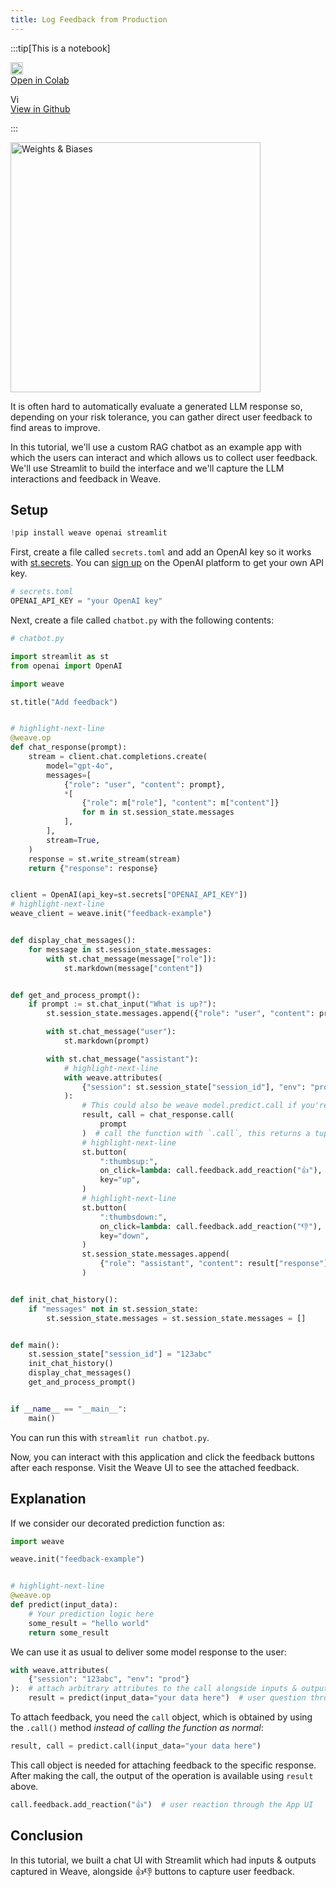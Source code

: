 ```yaml
---
title: Log Feedback from Production
---
```



:::tip[This is a notebook]

<a href="https://colab.research.google.com/github/wandb/weave/blob/master/docs/./notebooks/feedback_prod.ipynb" target="_blank" rel="noopener noreferrer" class="navbar__item navbar__link button button--secondary button--med margin-right--sm notebook-cta-button"><div><img src="https://upload.wikimedia.org/wikipedia/commons/archive/d/d0/20221103151430%21Google_Colaboratory_SVG_Logo.svg" alt="Open In Colab" height="20px" /><div>Open in Colab</div></div></a>

<a href="https://github.com/wandb/weave/blob/master/docs/./notebooks/feedback_prod.ipynb" target="_blank" rel="noopener noreferrer" class="navbar__item navbar__link button button--secondary button--med margin-right--sm notebook-cta-button"><div><img src="https://upload.wikimedia.org/wikipedia/commons/9/91/Octicons-mark-github.svg" alt="View in Github" height="15px" /><div>View in Github</div></div></a>

:::



<img src="http://wandb.me/logo-im-png" width="400" alt="Weights & Biases" />
<!--- @wandbcode{feedback-colab} -->


It is often hard to automatically evaluate a generated LLM response so, depending on your risk tolerance, you can gather direct user feedback to find areas to improve.

In this tutorial, we'll use a custom RAG chatbot as an example app with which the users can interact and which allows us to collect user feedback.
We'll use Streamlit to build the interface and we'll capture the LLM interactions and feedback in Weave.

## Setup


```python
!pip install weave openai streamlit
```

First, create a file called `secrets.toml` and add an OpenAI key so it works with [st.secrets](https://docs.streamlit.io/develop/api-reference/connections/st.secrets). You can [sign up](https://platform.openai.com/signup) on the OpenAI platform to get your own API key. 


```python
# secrets.toml
OPENAI_API_KEY = "your OpenAI key"
```

Next, create a file called `chatbot.py` with the following contents:


```python
# chatbot.py

import streamlit as st
from openai import OpenAI

import weave

st.title("Add feedback")


# highlight-next-line
@weave.op
def chat_response(prompt):
    stream = client.chat.completions.create(
        model="gpt-4o",
        messages=[
            {"role": "user", "content": prompt},
            *[
                {"role": m["role"], "content": m["content"]}
                for m in st.session_state.messages
            ],
        ],
        stream=True,
    )
    response = st.write_stream(stream)
    return {"response": response}


client = OpenAI(api_key=st.secrets["OPENAI_API_KEY"])
# highlight-next-line
weave_client = weave.init("feedback-example")


def display_chat_messages():
    for message in st.session_state.messages:
        with st.chat_message(message["role"]):
            st.markdown(message["content"])


def get_and_process_prompt():
    if prompt := st.chat_input("What is up?"):
        st.session_state.messages.append({"role": "user", "content": prompt})

        with st.chat_message("user"):
            st.markdown(prompt)

        with st.chat_message("assistant"):
            # highlight-next-line
            with weave.attributes(
                {"session": st.session_state["session_id"], "env": "prod"}
            ):
                # This could also be weave model.predict.call if you're using a weave.Model subclass
                result, call = chat_response.call(
                    prompt
                )  # call the function with `.call`, this returns a tuple with a new Call object
                # highlight-next-line
                st.button(
                    ":thumbsup:",
                    on_click=lambda: call.feedback.add_reaction("👍"),
                    key="up",
                )
                # highlight-next-line
                st.button(
                    ":thumbsdown:",
                    on_click=lambda: call.feedback.add_reaction("👎"),
                    key="down",
                )
                st.session_state.messages.append(
                    {"role": "assistant", "content": result["response"]}
                )


def init_chat_history():
    if "messages" not in st.session_state:
        st.session_state.messages = st.session_state.messages = []


def main():
    st.session_state["session_id"] = "123abc"
    init_chat_history()
    display_chat_messages()
    get_and_process_prompt()


if __name__ == "__main__":
    main()
```

You can run this with `streamlit run chatbot.py`.

Now, you can interact with this application and click the feedback buttons after each response. 
Visit the Weave UI to see the attached feedback.

## Explanation

If we consider our decorated prediction function as:


```python
import weave

weave.init("feedback-example")


# highlight-next-line
@weave.op
def predict(input_data):
    # Your prediction logic here
    some_result = "hello world"
    return some_result
```

We can use it as usual to deliver some model response to the user:


```python
with weave.attributes(
    {"session": "123abc", "env": "prod"}
):  # attach arbitrary attributes to the call alongside inputs & outputs
    result = predict(input_data="your data here")  # user question through the App UI
```

To attach feedback, you need the `call` object, which is obtained by using the `.call()` method *instead of calling the function as normal*:


```python
result, call = predict.call(input_data="your data here")
```

This call object is needed for attaching feedback to the specific response.
After making the call, the output of the operation is available using `result` above.


```python
call.feedback.add_reaction("👍")  # user reaction through the App UI
```

## Conclusion

In this tutorial, we built a chat UI with Streamlit which had inputs & outputs captured in Weave, alongside 👍👎 buttons to capture user feedback. 
